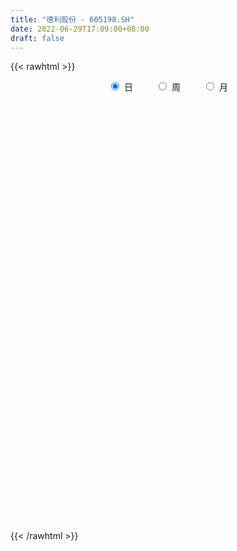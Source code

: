```yaml
---
title: "德利股份 - 605198.SH"
date: 2022-06-29T17:09:00+08:00
draft: false
---
```

{{< rawhtml >}}
    <div style="text-align: center">
        <label style="padding: 1rem;"><input style="margin-right: .5rem" type="radio" name="period" value="D" checked onclick="period_change(this)">日</label>
        <label style="padding: 1rem;"><input style="margin-right: .5rem" type="radio" name="period" value="W" onclick="period_change(this)">周</label>
        <label style="padding: 1rem;"><input style="margin-right: .5rem" type="radio" name="period" value="M" onclick="period_change(this)">月</label>
    </div>
    <div id="chart" style="height: 700px;"></div> 
    <script type="text/javascript">
        const D_v = [1105.93,433.0,610.0,838.27,1302.07,1440.3,14782.01,12910.23,3908.0,151662.07,84912.42,59790.08,42515.52,37320.13,36362.06,22123.69,37378.87,48416.13,100689.61,71991.63,44267.5,54055.0,31851.55,35826.82,32912.0,28035.0,71061.75,66600.52,39727.82,26710.01,41394.0,33422.0,59886.0,90908.0,53202.0,37860.48,30319.0,24442.0,33272.0,27002.0,30133.0,22119.0,20788.29,18396.0,13206.0,10569.0,9294.0,11267.0,17382.55,10623.0,7952.0,12265.0,15921.29,8127.0,14360.0,12072.0,6934.0,19266.01,15323.0,11509.0,12117.0,12256.0,14569.0,14290.0,9822.0,10297.0,11893.0,7153.97,7497.0,5932.0,14704.0,13166.0,17275.0,9648.0,15976.2,5985.0,9263.0,7747.0,16850.81,9350.01,7485.0,35394.0,18910.2,27695.01,17398.01,15037.41,10239.01,23574.0,11893.28,18290.0,15404.0,8945.63,9776.0,12844.28,26655.0,16652.28,11012.34,6659.0,9614.04,9038.16,6397.66,4980.29,4692.0,7118.72,4711.72,4031.0,4652.0,4365.72,3812.0,3328.0,4914.0,5116.0,3968.0,3888.0,3110.0,2811.0,3400.0,5016.0,7488.0,12933.0,8316.0,6911.0,5286.5,4243.16,5487.0,9367.5,13352.01,18370.17,50085.02,54935.55,40585.11,27627.25,34239.15,55394.18,35069.86,28331.16,41241.71,30527.0,22408.15,17480.31,50540.01,26277.72,24246.29,13452.0,15467.93,17204.49,12838.0,9583.0,15131.58,8483.78,7190.7,11427.48,29464.21,16842.68,12652.33,10990.5,9602.0,6658.0,15353.28,11057.0,7614.48,8858.0,5461.99,13888.41,9377.41,6750.08,6097.42,18178.83,14909.97,31794.4,22886.92,19438.11,13542.28,9532.57,6155.0,8148.78,4631.79,4478.29,10180.05,11391.14,10555.96,8133.0,6229.0,4705.49,7244.0,6317.0,4238.0,4094.5,5583.0,3267.46,4515.0,17187.83,12483.48,8093.24,6010.83,12486.08,9621.08,7032.0,4941.0,7613.0,6681.51,5461.43,4761.0,5958.48,6246.83,5709.0,5980.79,4170.0,6460.0,7710.0,9640.0,6648.0,3458.68,2528.0,13335.42,11863.22,6585.08,6211.0,4719.56,5739.0,5538.3,4503.82,3394.0,5351.72,4296.0,5267.83,4274.83,4298.0,10782.86,9589.42,5556.74,6531.56,5066.01,5727.08,9570.72,5008.0,4255.0,7973.0,5903.0,5907.0,5230.0,3539.56,3658.56,6626.92,4786.4,5091.0,4757.0,11830.42,5012.24,3349.6,3200.6,6687.8,7071.24,4298.0,5252.0,2962.3,5756.16,4041.3,2963.0,3518.0,3642.74,2999.0,2511.4,2495.4,3469.01,2650.55,10518.4,7309.37,8943.39,12871.0,19786.63,21036.53,9102.58,8149.51,6885.94,6658.58,4953.2,19155.6,48353.55,55147.98,36373.93,29117.77,41700.64,34686.01,24548.5,18738.5,12861.0,12831.48,11761.52,12801.4,11138.6,14933.3,8666.29,8660.49,10745.12,10896.0,16410.0,36440.78,20537.0,17061.4,12082.3,10561.0,8474.0,7312.0,6411.82,23163.18,17529.78,10033.66,16219.0,10033.07,12050.82,10289.41,11551.0,22111.21,13468.79,10924.91,6440.28,6562.0,16535.79,10285.0,11849.74,9680.0,13260.0,7112.34,12206.0,6344.57,6293.1,5667.3,3855.84,6396.0,5711.0,5852.53,8340.21,8579.0,5459.55,4594.39,3966.43,3369.0,3206.1,3893.98,3362.31,4560.56,5611.14,8234.7,8553.18,6107.42,5001.0,5357.09,9476.0,5758.0,4853.0,5679.0,5397.24,6466.3,4540.02,5664.12,6512.54,6677.34,7806.4,6902.0,5027.51,7079.4,4696.0,6550.33,7101.4,6335.37,5153.16,3700.0,7144.53,13435.16,9812.02,11271.8,7702.0,8334.54,14907.2,13018.2,13540.19,19846.37,21368.9,14747.39,10818.1,23286.05,16339.02,13444.13,8951.11,12044.0,9309.36,9416.12,12716.67,14513.1,12929.3,10832.45,15552.38,15919.6,13422.62,6381.0,11055.41,7470.0,7201.0,5384.41,11470.17,59980.76,37610.61,27405.82,21650.9,15822.0,13171.16,25299.8,15557.08,11753.22,10263.0,11829.0,9771.0,8249.22,7239.0,10467.71,7757.4,16559.2,7025.82,6590.63,8768.95,12934.2,9611.37,7580.44,6583.21,10101.0,7876.23,10560.6]
const D_histogram = [0.0,0.0695612536,0.1859370362,0.3327889795,0.4992205478,0.6769962763,0.8612308219,1.0493800099,1.2398533353,1.4323742915,1.5030553438,1.4736459275,1.3158670337,1.1256583763,0.8836000454,0.6567327832,0.4593555679,0.297420138,0.2427293478,0.0437819988,-0.0386948014,-0.0986415454,-0.1576921479,-0.1878372348,-0.3025174989,-0.4424217178,-0.372813387,-0.4542072831,-0.4724202003,-0.5230295015,-0.4790563804,-0.4376408872,-0.3747513498,-0.2280928002,-0.2364851349,-0.2408876903,-0.3141236684,-0.3397941539,-0.3354458911,-0.3123840291,-0.3508419371,-0.366969504,-0.4484674475,-0.5094843274,-0.518204535,-0.5250549893,-0.5144996371,-0.4987971094,-0.4553040123,-0.437754233,-0.3987350591,-0.3550540558,-0.3629003596,-0.3730865929,-0.3986713691,-0.3448657818,-0.3148101952,-0.241148269,-0.2270677277,-0.2556576492,-0.2974239843,-0.3343708641,-0.3751707371,-0.4473005366,-0.4245002937,-0.4394302927,-0.3977289441,-0.3626550176,-0.2938183252,-0.2201603562,-0.1111020953,-0.0529661309,-0.0788137394,-0.1296007753,-0.2019961075,-0.2230528475,-0.2435045261,-0.2389754981,-0.1553023056,-0.0917875995,-0.0325410059,0.0701383818,0.1070679212,0.2365384165,0.2973465825,0.3106149767,0.3003409769,0.3153702312,0.2471113983,0.2758066801,0.2980440322,0.2792889427,0.1988111333,0.2780562424,0.2196902036,0.1210271005,0.0179572317,-0.0129512942,0.0189737222,0.0336815877,0.031006709,0.0315461002,0.010387422,0.0264920899,0.0471791412,0.0567828288,0.0588068179,0.0328655064,0.0353534302,0.0375803034,0.0043414505,-0.0059980805,-0.0046199572,-0.0170189779,-0.0360881254,-0.0295381422,-0.0129502114,0.0161092029,0.0609980924,0.1413961855,0.1284711532,0.1321044002,0.1175447305,0.1073936659,0.1136949029,0.129080492,0.148421062,0.2946091887,0.5260078956,0.7030356198,0.8670110512,0.7901481315,0.8676946762,0.8770733291,0.7506139135,0.8049464838,0.6054287988,0.3758590517,0.1858560922,0.2197279556,0.1114842533,0.0261609847,-0.1290895923,-0.274425997,-0.4621018646,-0.4612072603,-0.5147000951,-0.5102362584,-0.595514524,-0.6680341879,-0.7119165824,-0.5526845365,-0.3325822487,-0.2682644712,-0.1990504766,-0.2218396995,-0.1901899321,-0.1875476458,-0.1134530115,-0.1290252212,-0.1728850574,-0.1666877675,-0.1839437888,-0.1411857435,-0.1412274269,-0.1377767781,-0.1083915351,-0.0378791255,-0.0013585917,0.1714892823,0.2550449128,0.1659915601,0.0477069029,-0.0655766569,-0.1345379368,-0.2241276511,-0.2850635271,-0.2929250003,-0.3194093803,-0.3797005961,-0.3416453306,-0.3427201925,-0.3662072323,-0.3531744766,-0.2864975845,-0.2764701134,-0.2571725624,-0.2178121035,-0.2248794025,-0.2008132682,-0.1522936039,-0.0217202367,-0.0258402004,-0.0643306864,-0.0532765154,0.0273020118,0.0437861567,0.0127514945,0.0116048637,-0.0320398267,-0.0297610955,-0.0383170281,-0.0607861893,-0.0983175978,-0.1462890701,-0.1283947524,-0.127298343,-0.1090562787,-0.1139605529,-0.0690380107,0.0151282787,0.0396730924,0.0433401633,0.0610720502,0.1490920712,0.2021848772,0.2499254243,0.2452902924,0.2247417838,0.2337128087,0.1976418401,0.1532869792,0.1152883676,0.0619430854,0.0577936186,0.0475506893,0.0479569555,0.0351238546,-0.0179617558,-0.0545243103,-0.0876240651,-0.0859860687,-0.082886662,-0.0565086499,-0.0199849264,0.0063507854,0.0249058128,0.0586144362,0.0724787888,0.0927966266,0.0846121317,0.0817734823,0.0675698711,0.0557679664,0.0063960219,0.000505326,0.0030301835,0.035579372,0.0392111368,0.0442217432,0.0510094795,0.0839660666,0.1039641727,0.1107258048,0.133473138,0.1290054421,0.0978474182,0.059667051,0.0463922953,0.0314490957,0.0295735254,0.021241346,0.0124415454,0.0044197688,-0.0141910955,-0.0531091011,-0.0055911877,0.0374653168,0.0715539528,0.1382767621,0.2318519845,0.2436501849,0.2253545051,0.2141690911,0.2056239473,0.1668041337,0.117683505,0.193324966,0.35424619,0.5044927714,0.461609573,0.3652426471,0.4099655709,0.3649816363,0.3291151098,0.2267029473,0.116151131,0.0481477724,-0.0363188217,-0.0634141095,-0.1193556308,-0.2080417759,-0.2687323617,-0.3278653529,-0.3221863495,-0.3137384166,-0.1743710728,-0.0951478653,-0.0715978735,-0.0412562834,-0.0502740341,-0.09230862,-0.1270965405,-0.1328928901,-0.1339510269,-0.0736044988,-0.1130598689,-0.1163784608,-0.0793772349,-0.1005496867,-0.0643095922,-0.057017104,-0.0183429678,0.0316332564,0.0700470594,0.0416044971,0.0166880292,-0.0092174604,0.0307301845,0.0249116435,0.0008668089,-0.0403633621,-0.1207440977,-0.1452317375,-0.2122058759,-0.2584191619,-0.2962665012,-0.3357836053,-0.3275616971,-0.3484527548,-0.3225224303,-0.2723368236,-0.1744970391,-0.114061059,-0.073595478,-0.0724893789,-0.0404244386,-0.0179854535,0.0119629358,0.0328955081,0.040623079,0.0612743364,0.0511512587,0.0732076394,0.0483782006,0.0419398695,0.0255726413,0.0363288932,0.0525899527,0.061118198,0.065489653,0.0490083434,-0.0078705695,-0.0577141671,-0.0678567306,-0.0441328098,-0.0284048642,-0.0714170465,-0.0741621927,-0.0641193378,-0.0324016476,0.0362014545,0.0699998055,0.0736701373,0.0810708554,0.0978950921,0.1022899616,0.1022598785,0.1253900691,0.1717491845,0.2164443581,0.2470494636,0.2558067387,0.2466372276,0.2484862813,0.2501965107,0.2243564074,0.2248493513,0.156431528,0.1105931178,0.0810579073,0.0994808321,0.0733801765,0.0365284105,-0.0760509752,-0.1579060728,-0.1947930735,-0.2298352405,-0.2268987537,-0.1927748269,-0.1564070925,-0.099761304,-0.0261277707,0.0211677259,0.0245386087,0.0480090067,0.0878430253,0.0941635858,0.064254545,0.0430532265,0.1329839893,0.2084188679,0.2231134862,0.2010111557,0.137400407,0.0884468249,0.0446629438,0.0554523599,0.0231740786,-0.010846403,-0.0224527252,-0.036581459,-0.0508289867,-0.0540774174,-0.0635399952,-0.0654076126,-0.0826895276,-0.0766295812,-0.0726750189,-0.0656144978,-0.0491696776,-0.0677980857,-0.0804752377,-0.0828306912,-0.0656409067,-0.0388665835,-0.0125052398,-0.0075396225]
const D_fast = [0.0,0.086951567,0.2498116087,0.4798607968,0.7710975021,1.1181222997,1.5176645507,1.9681587412,2.4685954005,3.0192099295,3.4656548178,3.8046568833,3.9758447479,4.0670506846,4.0458923651,3.9832082986,3.9006699754,3.8130895799,3.8190811267,3.6310792773,3.5389287768,3.4543216465,3.355848007,3.2787436114,3.0884339725,2.8379243242,2.8143293082,2.6193835913,2.4830656241,2.3016989475,2.2259079735,2.157913245,2.1271149448,2.2167502944,2.149236676,2.0846121981,1.9328453028,1.8222262789,1.7427130689,1.6876789236,1.5615105314,1.4536405884,1.2600257831,1.0716378213,0.93336648,0.7952522784,0.6771827212,0.5681859717,0.4978530656,0.4059642866,0.3452996958,0.3002171852,0.2016457915,0.0981879099,-0.0270647085,-0.0594755667,-0.1081225289,-0.09474767,-0.1374340605,-0.2299383944,-0.3460607255,-0.4666003214,-0.6011928786,-0.7851478123,-0.8684726428,-0.9932602149,-1.0509911023,-1.1065809303,-1.1111988192,-1.0925809393,-1.0112982021,-0.9664037704,-1.0119548138,-1.0951420436,-1.2180364026,-1.2948563545,-1.3761841646,-1.4313990112,-1.3865513951,-1.3459835888,-1.2948722467,-1.1746582636,-1.1109617439,-0.9223566445,-0.7872118328,-0.6962896944,-0.6314784499,-0.5376066379,-0.5440876212,-0.4464406694,-0.3496923092,-0.2986251631,-0.3294001892,-0.1806410194,-0.1840845073,-0.2524908353,-0.3510713962,-0.3852177457,-0.3485492987,-0.3254210363,-0.3203442377,-0.3119183215,-0.3304801442,-0.3077524538,-0.2752706172,-0.2514712224,-0.2347455288,-0.2524704637,-0.2411441824,-0.2295222334,-0.2616757237,-0.2735147747,-0.2732916407,-0.2899454059,-0.3180365848,-0.3188711371,-0.3055207591,-0.2724340441,-0.2122956316,-0.096548492,-0.0773557361,-0.0406963889,-0.0258698761,-0.0091725241,0.0255524385,0.0732081507,0.1296539861,0.3494944101,0.7123950908,1.06518172,1.4459099142,1.5665840274,1.8610542411,2.0897012263,2.1508952891,2.4064644803,2.3583039949,2.2226990108,2.0791600743,2.1679639267,2.0875912877,2.0088082652,1.8212852902,1.6073423862,1.3041410524,1.1897338417,1.0075659832,0.8844707552,0.6503138586,0.4107856477,0.1889241076,0.2099850194,0.346941745,0.3441934047,0.3636447801,0.2853956324,0.2694979168,0.2252532916,0.2709846731,0.223156158,0.1360750576,0.1006004055,0.037358437,0.0448200465,0.0094715064,-0.0215220394,-0.0192346802,0.041807948,0.077988834,0.2937090285,0.4410258872,0.3934704245,0.287112493,0.157434769,0.054839005,-0.0907826222,-0.2229843799,-0.3040771032,-0.4104138282,-0.5656301931,-0.6129862603,-0.6997411703,-0.8147800181,-0.8900408816,-0.8949883856,-0.9540784428,-0.9990740324,-1.0141665994,-1.0774537491,-1.1035909319,-1.0931446684,-0.9680013604,-0.9785813742,-1.0331545318,-1.0354194896,-0.9480154596,-0.9205847755,-0.9484315641,-0.9466769789,-0.998331626,-1.0034931687,-1.0216283583,-1.0592940668,-1.1214048748,-1.2059486146,-1.220152985,-1.2508811614,-1.2599031667,-1.2932975792,-1.2656345397,-1.1776861806,-1.1432230938,-1.128720982,-1.0957210826,-0.9704280438,-0.8667890185,-0.7565671153,-0.6998796741,-0.6642427368,-0.5968435096,-0.5835040182,-0.5895371344,-0.5987136541,-0.6365731649,-0.6262742271,-0.624629484,-0.6122339789,-0.6162861162,-0.6738621655,-0.7240557976,-0.7790615687,-0.7989200895,-0.8165423483,-0.8042914986,-0.7727640068,-0.7448405985,-0.720059118,-0.6716968855,-0.6397128357,-0.5961958413,-0.5832273033,-0.5656225821,-0.5629337255,-0.5607936387,-0.6085665776,-0.614330942,-0.6110485387,-0.5696045072,-0.5561699582,-0.540103916,-0.5205638098,-0.466615706,-0.4206265568,-0.3861834735,-0.3300678558,-0.3022841911,-0.3089803605,-0.3322439649,-0.3339206468,-0.3410015725,-0.3354837614,-0.3385056044,-0.3441950186,-0.351111853,-0.3732704912,-0.425465772,-0.3793456555,-0.3269228218,-0.2749456977,-0.1736536979,-0.0221154793,0.0505952673,0.0886382138,0.1309950726,0.1738559155,0.1767371353,0.1570373829,0.2810100854,0.530492857,0.8068626312,0.8793818261,0.8743255619,1.0215398785,1.0678013529,1.1142136038,1.0684771781,0.9869631446,0.9309967292,0.8374504296,0.7945016145,0.7087211854,0.5680245964,0.4401509201,0.2990515907,0.2241840067,0.1541973354,0.2499719111,0.3054081523,0.3110586757,0.3310861949,0.3094999357,0.2443881948,0.1778261392,0.138806567,0.1042606735,0.1462060769,0.0784857396,0.0460725325,0.0632294496,0.0169195761,0.0370822727,0.0301204848,0.0642088791,0.1220934173,0.1780189853,0.1599775472,0.1392330866,0.1110232319,0.1586534229,0.1590627928,0.1352346604,0.0839136489,-0.0266531111,-0.0874486853,-0.2074742927,-0.3182923692,-0.4302063337,-0.5536693392,-0.6273378552,-0.7353421017,-0.7900423848,-0.8079409839,-0.7537254593,-0.7218047438,-0.6997380324,-0.716754278,-0.6947954473,-0.6768528256,-0.6439137023,-0.614757253,-0.5968739123,-0.5609040709,-0.558239334,-0.5178810434,-0.530615932,-0.5265692957,-0.5365433636,-0.5167048884,-0.4872963407,-0.4634885459,-0.4427446777,-0.4469739014,-0.5058204568,-0.570092596,-0.5971993422,-0.5845086238,-0.5758818943,-0.6367483382,-0.6580340326,-0.6640210121,-0.6404037338,-0.5627502681,-0.5114519657,-0.4893640996,-0.4616956677,-0.4203976579,-0.390430298,-0.3648954115,-0.3104177037,-0.2211212921,-0.122315029,-0.0299475576,0.0427614022,0.095251198,0.159221822,0.2234811791,0.2537301776,0.3104354593,0.2811255181,0.2629353873,0.2536646537,0.2969577865,0.2892021751,0.2614825117,0.1298903821,0.0085587663,-0.0770265027,-0.1695274798,-0.2233156815,-0.2373854613,-0.2401195001,-0.2084140377,-0.141312447,-0.088725019,-0.079219484,-0.0437468343,0.0180479407,0.0479093975,0.0340639931,0.0236259812,0.1468027412,0.2743423369,0.3448153267,0.3729657852,0.3437051382,0.3168632623,0.2842451172,0.3088976232,0.2824128616,0.2456807793,0.2284612757,0.2051871772,0.1782324028,0.1614646177,0.1361170412,0.1178975206,0.0799432236,0.0668457748,0.0526315823,0.043288479,0.0474408799,0.0118629502,-0.0209330111,-0.0439961375,-0.0432165796,-0.0261589023,-0.0029238685,0.0001568431]
const D_slow = [0.0,0.0173903134,0.0638745724,0.1470718173,0.2718769543,0.4411260234,0.6564337288,0.9187787313,1.2287420651,1.586835638,1.962599474,2.3310109558,2.6599777142,2.9413923083,3.1622923197,3.3264755155,3.4413144074,3.5156694419,3.5763517789,3.5872972786,3.5776235782,3.5529631919,3.5135401549,3.4665808462,3.3909514715,3.280346042,3.1871426952,3.0735908745,2.9554858244,2.824728449,2.7049643539,2.5955541321,2.5018662947,2.4448430946,2.3857218109,2.3254998883,2.2469689712,2.1620204328,2.07815896,2.0000629527,1.9123524684,1.8206100924,1.7084932306,1.5811221487,1.451571015,1.3203072676,1.1916823584,1.066983081,0.9531570779,0.8437185197,0.7440347549,0.655271241,0.5645461511,0.4712745028,0.3716066606,0.2853902151,0.2066876663,0.1464005991,0.0896336671,0.0257192548,-0.0486367412,-0.1322294573,-0.2260221415,-0.3378472757,-0.4439723491,-0.5538299223,-0.6532621583,-0.7439259127,-0.817380494,-0.872420583,-0.9001961069,-0.9134376396,-0.9331410744,-0.9655412682,-1.0160402951,-1.071803507,-1.1326796385,-1.1924235131,-1.2312490895,-1.2541959893,-1.2623312408,-1.2447966453,-1.2180296651,-1.1588950609,-1.0845584153,-1.0069046711,-0.9318194269,-0.8529768691,-0.7911990195,-0.7222473495,-0.6477363414,-0.5779141057,-0.5282113224,-0.4586972618,-0.4037747109,-0.3735179358,-0.3690286279,-0.3722664514,-0.3675230209,-0.359102624,-0.3513509467,-0.3434644217,-0.3408675662,-0.3342445437,-0.3224497584,-0.3082540512,-0.2935523467,-0.2853359701,-0.2764976126,-0.2671025367,-0.2660171741,-0.2675166942,-0.2686716835,-0.272926428,-0.2819484594,-0.2893329949,-0.2925705478,-0.288543247,-0.2732937239,-0.2379446775,-0.2058268892,-0.1728007892,-0.1434146066,-0.1165661901,-0.0881424644,-0.0558723414,-0.0187670759,0.0548852213,0.1863871952,0.3621461002,0.578898863,0.7764358958,0.9933595649,1.2126278972,1.4002813756,1.6015179965,1.7528751962,1.8468399591,1.8933039822,1.9482359711,1.9761070344,1.9826472805,1.9503748825,1.8817683832,1.7662429171,1.650941102,1.5222660782,1.3947070136,1.2458283826,1.0788198356,0.90084069,0.7626695559,0.6795239937,0.6124578759,0.5626952568,0.5072353319,0.4596878489,0.4128009374,0.3844376846,0.3521813793,0.3089601149,0.267288173,0.2213022258,0.18600579,0.1506989333,0.1162547387,0.089156855,0.0796870736,0.0793474256,0.1222197462,0.1859809744,0.2274788644,0.2394055902,0.2230114259,0.1893769417,0.133345029,0.0620791472,-0.0111521029,-0.091004448,-0.185929597,-0.2713409297,-0.3570209778,-0.4485727858,-0.536866405,-0.6084908011,-0.6776083295,-0.7419014701,-0.7963544959,-0.8525743466,-0.9027776636,-0.9408510646,-0.9462811237,-0.9527411738,-0.9688238454,-0.9821429743,-0.9753174713,-0.9643709322,-0.9611830586,-0.9582818426,-0.9662917993,-0.9737320732,-0.9833113302,-0.9985078775,-1.023087277,-1.0596595445,-1.0917582326,-1.1235828184,-1.150846888,-1.1793370263,-1.1965965289,-1.1928144593,-1.1828961862,-1.1720611453,-1.1567931328,-1.119520115,-1.0689738957,-1.0064925396,-0.9451699665,-0.8889845206,-0.8305563184,-0.7811458583,-0.7428241135,-0.7140020217,-0.6985162503,-0.6840678457,-0.6721801733,-0.6601909344,-0.6514099708,-0.6559004097,-0.6695314873,-0.6914375036,-0.7129340208,-0.7336556863,-0.7477828487,-0.7527790803,-0.751191384,-0.7449649308,-0.7303113217,-0.7121916245,-0.6889924679,-0.667839435,-0.6473960644,-0.6305035966,-0.616561605,-0.6149625995,-0.614836268,-0.6140787222,-0.6051838792,-0.595381095,-0.5843256592,-0.5715732893,-0.5505817727,-0.5245907295,-0.4969092783,-0.4635409938,-0.4312896332,-0.4068277787,-0.3919110159,-0.3803129421,-0.3724506682,-0.3650572868,-0.3597469503,-0.356636564,-0.3555316218,-0.3590793957,-0.3723566709,-0.3737544679,-0.3643881386,-0.3464996505,-0.3119304599,-0.2539674638,-0.1930549176,-0.1367162913,-0.0831740185,-0.0317680317,0.0099330017,0.0393538779,0.0876851194,0.1762466669,0.3023698598,0.4177722531,0.5090829148,0.6115743076,0.7028197166,0.7850984941,0.8417742309,0.8708120136,0.8828489567,0.8737692513,0.8579157239,0.8280768162,0.7760663723,0.7088832818,0.6269169436,0.5463703562,0.4679357521,0.4243429839,0.4005560175,0.3826565492,0.3723424783,0.3597739698,0.3366968148,0.3049226797,0.2716994571,0.2382117004,0.2198105757,0.1915456085,0.1624509933,0.1426066846,0.1174692629,0.1013918648,0.0871375888,0.0825518469,0.090460161,0.1079719258,0.1183730501,0.1225450574,0.1202406923,0.1279232384,0.1341511493,0.1343678515,0.124277011,0.0940909866,0.0577830522,0.0047315832,-0.0598732073,-0.1339398325,-0.2178857339,-0.2997761581,-0.3868893469,-0.4675199544,-0.5356041603,-0.5792284201,-0.6077436849,-0.6261425544,-0.6442648991,-0.6543710087,-0.6588673721,-0.6558766381,-0.6476527611,-0.6374969914,-0.6221784073,-0.6093905926,-0.5910886828,-0.5789941326,-0.5685091652,-0.5621160049,-0.5530337816,-0.5398862934,-0.5246067439,-0.5082343307,-0.4959822448,-0.4979498872,-0.512378429,-0.5293426116,-0.5403758141,-0.5474770301,-0.5653312917,-0.5838718399,-0.5999016743,-0.6080020862,-0.5989517226,-0.5814517712,-0.5630342369,-0.542766523,-0.51829275,-0.4927202596,-0.46715529,-0.4358077727,-0.3928704766,-0.3387593871,-0.2769970212,-0.2130453365,-0.1513860296,-0.0892644593,-0.0267153316,0.0293737702,0.0855861081,0.1246939901,0.1523422695,0.1726067463,0.1974769544,0.2158219985,0.2249541011,0.2059413573,0.1664648391,0.1177665708,0.0603077607,0.0035830722,-0.0446106345,-0.0837124076,-0.1086527336,-0.1151846763,-0.1098927448,-0.1037580927,-0.091755841,-0.0697950846,-0.0462541882,-0.0301905519,-0.0194272453,0.013818752,0.065923469,0.1217018405,0.1719546294,0.2063047312,0.2284164374,0.2395821734,0.2534452633,0.259238783,0.2565271822,0.2509140009,0.2417686362,0.2290613895,0.2155420351,0.1996570363,0.1833051332,0.1626327513,0.143475356,0.1253066012,0.1089029768,0.0966105574,0.079661036,0.0595422266,0.0388345538,0.0224243271,0.0127076812,0.0095813713,0.0076964656]
const D_data = [['2020-09-18', 9.12, 10.94, 9.12, 10.94],['2020-09-21', 12.03, 12.03, 12.03, 12.03],['2020-09-22', 13.23, 13.23, 13.23, 13.23],['2020-09-23', 14.55, 14.55, 14.55, 14.55],['2020-09-24', 16.01, 16.01, 16.01, 16.01],['2020-09-25', 17.61, 17.61, 17.61, 17.61],['2020-09-28', 19.37, 19.37, 19.37, 19.37],['2020-09-29', 21.31, 21.31, 21.31, 21.31],['2020-09-30', 23.44, 23.44, 23.44, 23.44],['2020-10-09', 25.78, 25.78, 24.12, 25.78],['2020-10-12', 25.65, 26.4, 25.25, 27.16],['2020-10-13', 26.26, 26.76, 25.41, 27.08],['2020-10-14', 26.52, 26.12, 25.76, 27.13],['2020-10-15', 26.04, 26.15, 25.0, 26.37],['2020-10-16', 26.35, 25.57, 25.25, 26.7],['2020-10-19', 25.94, 25.57, 25.32, 26.0],['2020-10-20', 25.51, 25.72, 25.33, 26.5],['2020-10-21', 25.85, 25.99, 25.48, 26.46],['2020-10-22', 25.96, 27.47, 25.71, 28.59],['2020-10-23', 27.07, 25.6, 25.5, 27.07],['2020-10-26', 25.85, 26.81, 25.69, 27.43],['2020-10-27', 26.93, 27.16, 26.82, 28.5],['2020-10-28', 27.99, 27.25, 26.36, 28.07],['2020-10-29', 26.57, 27.73, 26.45, 28.5],['2020-10-30', 28.15, 26.57, 26.43, 28.89],['2020-11-02', 26.7, 25.74, 25.5, 26.94],['2020-11-03', 25.9, 28.31, 25.31, 28.31],['2020-11-04', 28.6, 26.5, 26.45, 29.0],['2020-11-05', 26.82, 27.08, 26.22, 27.1],['2020-11-06', 26.82, 26.5, 26.01, 27.6],['2020-11-09', 26.75, 27.66, 26.7, 27.9],['2020-11-10', 27.97, 27.87, 27.22, 28.59],['2020-11-11', 27.64, 28.46, 27.64, 30.33],['2020-11-12', 28.61, 30.19, 27.41, 30.88],['2020-11-13', 29.42, 28.78, 28.45, 29.7],['2020-11-16', 28.41, 28.94, 28.1, 29.41],['2020-11-17', 28.87, 27.97, 27.7, 28.87],['2020-11-18', 27.79, 28.35, 27.66, 28.99],['2020-11-19', 28.43, 28.7, 27.78, 29.04],['2020-11-20', 28.6, 29.04, 28.1, 29.16],['2020-11-23', 28.92, 28.24, 28.11, 29.5],['2020-11-24', 28.1, 28.35, 27.55, 28.44],['2020-11-25', 28.24, 27.19, 27.11, 28.31],['2020-11-26', 27.16, 26.91, 26.51, 27.37],['2020-11-27', 26.69, 27.18, 26.56, 27.3],['2020-11-30', 27.1, 26.94, 26.83, 27.26],['2020-12-01', 26.84, 26.93, 26.8, 27.05],['2020-12-02', 26.89, 26.82, 26.68, 27.07],['2020-12-03', 26.8, 27.09, 26.01, 27.5],['2020-12-04', 26.88, 26.7, 26.6, 27.01],['2020-12-07', 26.7, 26.9, 26.52, 27.2],['2020-12-08', 26.75, 26.98, 26.75, 27.58],['2020-12-09', 26.99, 26.23, 26.0, 27.14],['2020-12-10', 26.18, 25.93, 25.9, 26.4],['2020-12-11', 25.95, 25.39, 25.02, 26.0],['2020-12-14', 25.48, 26.21, 25.3, 26.3],['2020-12-15', 26.18, 25.91, 25.91, 26.33],['2020-12-16', 25.9, 26.54, 25.82, 26.94],['2020-12-17', 26.47, 25.86, 25.3, 26.47],['2020-12-18', 25.58, 25.1, 25.07, 25.84],['2020-12-21', 25.1, 24.52, 24.38, 25.12],['2020-12-22', 24.28, 24.1, 24.04, 25.0],['2020-12-23', 24.0, 23.53, 23.1, 24.46],['2020-12-24', 23.22, 22.46, 22.25, 23.29],['2020-12-25', 22.31, 23.11, 22.31, 23.11],['2020-12-28', 23.0, 22.24, 22.24, 23.25],['2020-12-29', 22.2, 22.6, 21.99, 23.09],['2020-12-30', 22.47, 22.32, 22.28, 22.68],['2020-12-31', 22.44, 22.65, 22.26, 22.74],['2021-01-04', 22.7, 22.77, 22.61, 23.0],['2021-01-05', 22.77, 23.45, 22.65, 24.14],['2021-01-06', 23.4, 23.07, 22.96, 24.01],['2021-01-07', 22.8, 21.92, 21.35, 23.2],['2021-01-08', 21.71, 21.18, 21.02, 21.85],['2021-01-11', 21.1, 20.3, 20.01, 21.3],['2021-01-12', 20.38, 20.37, 20.1, 20.75],['2021-01-13', 20.37, 19.92, 19.65, 20.37],['2021-01-14', 19.98, 19.83, 19.53, 20.25],['2021-01-15', 19.83, 20.73, 19.7, 20.92],['2021-01-18', 20.37, 20.6, 20.37, 21.06],['2021-01-19', 20.48, 20.65, 20.41, 20.82],['2021-01-20', 20.76, 21.47, 20.4, 22.72],['2021-01-21', 21.26, 20.92, 20.74, 21.3],['2021-01-22', 20.83, 22.5, 20.73, 22.7],['2021-01-25', 22.05, 22.21, 21.7, 22.65],['2021-01-26', 22.2, 21.91, 21.48, 22.5],['2021-01-27', 21.83, 21.73, 21.25, 21.83],['2021-01-28', 21.65, 22.18, 21.12, 23.13],['2021-01-29', 22.14, 21.1, 20.0, 22.74],['2021-02-01', 20.88, 22.31, 20.61, 23.2],['2021-02-02', 22.2, 22.5, 22.02, 22.99],['2021-02-03', 22.38, 22.14, 22.14, 22.73],['2021-02-04', 22.08, 21.21, 20.89, 22.49],['2021-02-05', 21.18, 23.33, 21.1, 23.33],['2021-02-08', 25.65, 21.8, 21.51, 25.65],['2021-02-09', 21.63, 20.95, 20.92, 22.0],['2021-02-10', 20.85, 20.35, 20.31, 21.22],['2021-02-18', 20.62, 20.84, 20.52, 20.98],['2021-02-19', 20.8, 21.58, 20.66, 21.64],['2021-02-22', 21.58, 21.46, 21.35, 21.95],['2021-02-23', 21.27, 21.25, 20.93, 21.49],['2021-02-24', 21.2, 21.26, 21.08, 21.38],['2021-02-25', 21.3, 20.9, 20.89, 21.35],['2021-02-26', 20.6, 21.32, 20.58, 21.76],['2021-03-01', 21.36, 21.46, 21.3, 21.58],['2021-03-02', 21.47, 21.4, 21.28, 21.6],['2021-03-03', 21.42, 21.34, 21.29, 21.55],['2021-03-04', 21.35, 20.92, 20.9, 21.37],['2021-03-05', 20.87, 21.2, 20.85, 21.46],['2021-03-08', 21.4, 21.2, 21.11, 21.4],['2021-03-09', 21.25, 20.65, 20.56, 21.26],['2021-03-10', 20.79, 20.78, 20.41, 21.3],['2021-03-11', 20.76, 20.86, 20.54, 20.93],['2021-03-12', 20.82, 20.61, 20.52, 21.07],['2021-03-15', 20.6, 20.38, 20.21, 20.7],['2021-03-16', 20.4, 20.6, 20.37, 20.64],['2021-03-17', 20.63, 20.73, 20.5, 20.85],['2021-03-18', 20.79, 20.97, 20.72, 21.13],['2021-03-19', 21.02, 21.36, 20.83, 21.49],['2021-03-22', 21.42, 22.19, 21.23, 22.22],['2021-03-23', 22.1, 21.28, 21.25, 22.1],['2021-03-24', 21.05, 21.54, 21.05, 21.97],['2021-03-25', 21.63, 21.36, 21.27, 21.79],['2021-03-26', 21.38, 21.42, 21.24, 21.67],['2021-03-29', 21.42, 21.69, 21.42, 21.82],['2021-03-30', 21.6, 21.95, 21.47, 22.1],['2021-03-31', 21.83, 22.2, 21.76, 22.77],['2021-04-01', 22.59, 24.42, 22.5, 24.42],['2021-04-02', 25.64, 26.86, 25.12, 26.86],['2021-04-06', 28.6, 27.82, 26.47, 29.38],['2021-04-07', 27.27, 29.28, 26.51, 30.05],['2021-04-08', 27.57, 27.26, 27.02, 28.87],['2021-04-09', 27.26, 29.99, 27.0, 29.99],['2021-04-12', 31.4, 30.23, 29.0, 32.99],['2021-04-13', 30.46, 29.05, 28.0, 31.48],['2021-04-14', 30.6, 31.96, 30.01, 31.96],['2021-04-15', 30.61, 29.19, 29.0, 32.4],['2021-04-16', 28.69, 28.3, 27.74, 29.31],['2021-04-19', 26.94, 28.15, 26.94, 28.39],['2021-04-20', 28.59, 30.97, 28.59, 30.97],['2021-04-21', 34.01, 29.4, 29.08, 34.06],['2021-04-22', 28.35, 29.5, 28.22, 30.35],['2021-04-23', 29.39, 28.21, 27.88, 29.66],['2021-04-26', 28.01, 27.63, 27.42, 28.41],['2021-04-27', 27.3, 26.16, 25.7, 27.6],['2021-04-28', 26.62, 27.89, 26.61, 28.56],['2021-04-29', 27.9, 26.9, 26.75, 27.9],['2021-04-30', 26.9, 27.29, 26.42, 27.55],['2021-05-06', 27.29, 25.69, 25.26, 27.34],['2021-05-07', 25.71, 25.08, 24.7, 25.74],['2021-05-10', 24.66, 24.71, 24.3, 25.58],['2021-05-11', 26.83, 27.18, 25.91, 27.18],['2021-05-12', 28.0, 28.72, 27.2, 28.8],['2021-05-13', 28.48, 27.39, 26.7, 28.48],['2021-05-14', 27.2, 27.71, 27.04, 28.5],['2021-05-17', 27.04, 26.59, 26.18, 27.6],['2021-05-18', 26.59, 27.2, 26.52, 28.47],['2021-05-19', 26.64, 26.84, 26.3, 27.27],['2021-05-20', 26.65, 27.88, 26.3, 28.3],['2021-05-21', 27.96, 26.87, 26.68, 27.96],['2021-05-24', 27.18, 26.28, 25.93, 27.19],['2021-05-25', 26.28, 26.71, 25.62, 26.8],['2021-05-26', 26.6, 26.28, 26.09, 26.6],['2021-05-27', 26.1, 27.0, 25.83, 27.88],['2021-05-28', 27.34, 26.49, 26.23, 27.6],['2021-05-31', 26.5, 26.45, 25.83, 26.6],['2021-06-01', 26.5, 26.78, 26.03, 27.0],['2021-06-02', 26.48, 27.52, 26.48, 28.5],['2021-06-03', 27.19, 27.38, 26.74, 28.12],['2021-06-04', 27.95, 29.74, 27.5, 30.0],['2021-06-07', 29.9, 29.51, 28.12, 30.0],['2021-06-08', 28.58, 27.53, 27.27, 29.39],['2021-06-09', 27.7, 26.72, 26.2, 27.8],['2021-06-10', 26.59, 26.18, 25.88, 26.69],['2021-06-11', 26.01, 26.19, 25.79, 26.4],['2021-06-15', 26.16, 25.38, 25.0, 26.2],['2021-06-16', 25.06, 25.14, 25.05, 25.55],['2021-06-17', 25.06, 25.39, 25.0, 25.5],['2021-06-18', 25.14, 24.81, 24.3, 25.44],['2021-06-21', 24.7, 23.85, 23.84, 24.71],['2021-06-22', 23.92, 24.7, 23.89, 25.35],['2021-06-23', 24.7, 23.99, 23.9, 24.8],['2021-06-24', 24.24, 23.3, 23.3, 24.24],['2021-06-25', 23.1, 23.37, 23.0, 23.75],['2021-06-28', 23.34, 23.92, 23.0, 24.33],['2021-06-29', 23.92, 23.1, 23.05, 23.92],['2021-06-30', 22.96, 22.98, 22.95, 23.29],['2021-07-01', 22.98, 23.09, 22.78, 23.48],['2021-07-02', 22.9, 22.3, 22.22, 23.18],['2021-07-05', 22.23, 22.44, 22.1, 22.49],['2021-07-06', 22.3, 22.67, 22.13, 22.79],['2021-07-07', 22.7, 23.98, 22.68, 24.94],['2021-07-08', 23.03, 22.48, 22.35, 23.38],['2021-07-09', 22.28, 21.76, 21.56, 22.28],['2021-07-12', 21.76, 22.12, 21.59, 22.25],['2021-07-13', 22.17, 23.09, 22.13, 23.76],['2021-07-14', 23.66, 22.44, 22.3, 23.67],['2021-07-15', 21.54, 21.69, 21.54, 22.45],['2021-07-16', 21.58, 21.85, 21.55, 22.19],['2021-07-19', 21.58, 21.05, 20.93, 22.2],['2021-07-20', 20.97, 21.35, 20.5, 21.39],['2021-07-21', 21.32, 21.03, 21.01, 21.58],['2021-07-22', 21.03, 20.59, 20.58, 21.03],['2021-07-23', 20.78, 20.03, 19.98, 20.78],['2021-07-26', 20.03, 19.42, 19.3, 20.23],['2021-07-27', 20.1, 19.9, 19.6, 20.3],['2021-07-28', 19.9, 19.48, 18.71, 19.9],['2021-07-29', 19.51, 19.49, 19.36, 19.87],['2021-07-30', 19.4, 18.98, 18.76, 19.49],['2021-08-02', 18.88, 19.47, 18.31, 19.67],['2021-08-03', 19.45, 20.12, 19.15, 20.59],['2021-08-04', 20.15, 19.52, 19.4, 20.45],['2021-08-05', 19.67, 19.2, 19.0, 19.67],['2021-08-06', 19.01, 19.31, 19.01, 19.45],['2021-08-09', 19.59, 20.4, 19.33, 20.97],['2021-08-10', 20.43, 20.33, 20.03, 20.8],['2021-08-11', 20.2, 20.57, 20.2, 20.6],['2021-08-12', 20.78, 20.09, 19.92, 20.8],['2021-08-13', 19.89, 19.88, 19.74, 20.26],['2021-08-16', 19.99, 20.28, 19.65, 20.39],['2021-08-17', 20.26, 19.7, 19.62, 20.27],['2021-08-18', 19.74, 19.41, 19.31, 20.0],['2021-08-19', 19.28, 19.27, 19.26, 19.74],['2021-08-20', 19.01, 18.8, 18.61, 19.24],['2021-08-23', 18.8, 19.21, 18.7, 19.37],['2021-08-24', 19.36, 19.04, 19.03, 19.8],['2021-08-25', 18.82, 19.09, 18.82, 19.33],['2021-08-26', 19.09, 18.83, 18.72, 19.09],['2021-08-27', 18.8, 18.06, 17.99, 18.96],['2021-08-30', 18.1, 17.9, 17.53, 18.45],['2021-08-31', 17.93, 17.6, 17.55, 18.3],['2021-09-01', 17.6, 17.78, 17.41, 18.1],['2021-09-02', 17.88, 17.64, 17.25, 17.9],['2021-09-03', 17.49, 17.85, 17.49, 17.97],['2021-09-06', 17.87, 18.01, 17.79, 18.29],['2021-09-07', 18.01, 17.94, 17.73, 18.1],['2021-09-08', 17.9, 17.87, 17.73, 18.15],['2021-09-09', 17.88, 18.13, 17.88, 18.36],['2021-09-10', 18.18, 17.96, 17.79, 18.2],['2021-09-13', 17.96, 18.1, 17.71, 18.19],['2021-09-14', 18.09, 17.75, 17.73, 18.28],['2021-09-15', 17.75, 17.76, 17.61, 17.89],['2021-09-16', 17.77, 17.54, 17.51, 17.91],['2021-09-17', 17.41, 17.46, 17.26, 17.8],['2021-09-22', 17.5, 16.76, 16.05, 17.69],['2021-09-23', 17.32, 17.07, 16.83, 17.39],['2021-09-24', 16.5, 17.08, 16.5, 17.27],['2021-09-27', 17.09, 17.48, 16.84, 18.07],['2021-09-28', 17.3, 17.16, 17.03, 17.44],['2021-09-29', 17.15, 17.15, 17.02, 17.66],['2021-09-30', 17.2, 17.16, 17.1, 17.35],['2021-10-08', 17.58, 17.57, 17.26, 17.78],['2021-10-11', 17.63, 17.55, 17.43, 17.99],['2021-10-12', 17.58, 17.47, 17.12, 17.68],['2021-10-13', 17.2, 17.78, 16.9, 17.92],['2021-10-14', 17.93, 17.53, 17.43, 17.93],['2021-10-15', 17.54, 17.13, 17.05, 17.76],['2021-10-18', 17.13, 16.86, 16.68, 17.34],['2021-10-19', 16.86, 17.02, 16.8, 17.15],['2021-10-20', 17.07, 16.9, 16.71, 17.13],['2021-10-21', 16.95, 16.99, 16.77, 17.2],['2021-10-22', 16.97, 16.85, 16.7, 17.04],['2021-10-25', 16.47, 16.76, 16.02, 16.88],['2021-10-26', 16.85, 16.68, 16.65, 16.99],['2021-10-27', 16.68, 16.42, 16.31, 16.68],['2021-10-28', 16.35, 15.93, 15.93, 16.39],['2021-10-29', 16.17, 16.96, 16.15, 17.39],['2021-11-01', 16.93, 17.11, 16.75, 17.24],['2021-11-02', 17.1, 17.2, 17.0, 17.66],['2021-11-03', 17.21, 17.92, 17.13, 17.95],['2021-11-04', 17.75, 18.8, 17.68, 18.85],['2021-11-05', 18.83, 18.22, 18.1, 19.29],['2021-11-08', 17.97, 17.99, 17.9, 18.58],['2021-11-09', 18.05, 18.16, 17.92, 18.44],['2021-11-10', 18.08, 18.3, 18.0, 18.47],['2021-11-11', 18.31, 17.94, 17.84, 18.37],['2021-11-12', 17.93, 17.69, 17.56, 17.94],['2021-11-15', 17.69, 19.46, 17.69, 19.46],['2021-11-16', 19.8, 21.41, 19.5, 21.41],['2021-11-17', 21.41, 22.5, 20.9, 22.91],['2021-11-18', 22.39, 20.81, 20.31, 22.4],['2021-11-19', 20.6, 20.16, 19.56, 20.6],['2021-11-22', 20.11, 22.18, 19.8, 22.18],['2021-11-23', 22.17, 21.46, 20.67, 22.17],['2021-11-24', 21.46, 21.74, 20.85, 21.76],['2021-11-25', 21.12, 20.87, 20.83, 21.76],['2021-11-26', 20.81, 20.45, 20.19, 21.08],['2021-11-29', 20.01, 20.69, 19.89, 20.79],['2021-11-30', 20.69, 20.2, 20.05, 20.75],['2021-12-01', 20.33, 20.7, 20.11, 20.75],['2021-12-02', 20.76, 20.16, 20.15, 20.97],['2021-12-03', 20.16, 19.34, 19.18, 20.35],['2021-12-06', 19.34, 19.2, 18.5, 19.49],['2021-12-07', 19.34, 18.75, 18.6, 19.39],['2021-12-08', 18.77, 19.24, 18.4, 19.26],['2021-12-09', 19.25, 19.13, 19.06, 19.66],['2021-12-10', 19.18, 21.04, 19.1, 21.04],['2021-12-13', 22.02, 20.83, 20.51, 22.21],['2021-12-14', 20.83, 20.4, 20.31, 21.02],['2021-12-15', 20.47, 20.64, 20.05, 20.8],['2021-12-16', 20.58, 20.22, 20.19, 20.85],['2021-12-17', 20.29, 19.66, 19.64, 20.63],['2021-12-20', 19.8, 19.5, 19.45, 19.95],['2021-12-21', 19.4, 19.69, 19.27, 19.7],['2021-12-22', 19.97, 19.66, 19.42, 19.97],['2021-12-23', 19.68, 20.54, 19.68, 21.5],['2021-12-24', 20.1, 19.3, 19.21, 20.39],['2021-12-27', 19.14, 19.57, 18.68, 19.66],['2021-12-28', 19.55, 20.11, 19.41, 21.0],['2021-12-29', 20.16, 19.37, 19.26, 20.26],['2021-12-30', 19.37, 20.08, 19.37, 20.39],['2021-12-31', 20.2, 19.8, 19.56, 20.26],['2022-01-04', 19.76, 20.3, 19.4, 20.36],['2022-01-05', 20.3, 20.7, 20.12, 21.29],['2022-01-06', 20.7, 20.85, 20.38, 21.24],['2022-01-07', 20.7, 20.1, 20.01, 20.8],['2022-01-10', 20.26, 20.04, 19.56, 20.28],['2022-01-11', 20.04, 19.91, 19.71, 20.26],['2022-01-12', 20.04, 20.8, 19.81, 20.8],['2022-01-13', 20.8, 20.36, 20.36, 21.0],['2022-01-14', 20.41, 20.08, 19.95, 21.0],['2022-01-17', 20.08, 19.69, 19.11, 20.1],['2022-01-18', 19.69, 18.82, 18.75, 20.0],['2022-01-19', 18.94, 19.14, 18.6, 19.27],['2022-01-20', 19.01, 18.22, 17.95, 19.2],['2022-01-21', 18.03, 17.98, 17.92, 18.5],['2022-01-24', 18.34, 17.62, 17.48, 18.34],['2022-01-25', 17.95, 17.11, 17.1, 17.95],['2022-01-26', 17.14, 17.32, 17.14, 17.6],['2022-01-27', 17.36, 16.6, 16.55, 17.48],['2022-01-28', 16.58, 16.87, 16.58, 17.15],['2022-02-07', 16.88, 17.07, 16.61, 17.6],['2022-02-08', 17.37, 17.81, 16.99, 17.89],['2022-02-09', 17.98, 17.57, 17.38, 17.98],['2022-02-10', 17.63, 17.43, 17.3, 17.69],['2022-02-11', 17.47, 16.9, 16.9, 17.47],['2022-02-14', 17.02, 17.24, 16.88, 17.44],['2022-02-15', 17.07, 17.15, 16.91, 17.35],['2022-02-16', 17.22, 17.29, 17.0, 17.43],['2022-02-17', 17.49, 17.24, 17.11, 17.61],['2022-02-18', 17.05, 17.09, 16.91, 17.16],['2022-02-21', 17.09, 17.28, 17.02, 17.33],['2022-02-22', 17.28, 16.88, 16.71, 17.3],['2022-02-23', 16.93, 17.28, 16.93, 17.55],['2022-02-24', 17.28, 16.65, 16.42, 17.33],['2022-02-25', 16.67, 16.75, 16.59, 17.15],['2022-02-28', 16.88, 16.51, 16.18, 16.88],['2022-03-01', 16.7, 16.78, 16.21, 16.87],['2022-03-02', 16.76, 16.88, 16.57, 17.08],['2022-03-03', 17.0, 16.82, 16.8, 17.18],['2022-03-04', 16.85, 16.78, 16.7, 17.06],['2022-03-07', 16.8, 16.46, 16.3, 16.99],['2022-03-08', 16.46, 15.7, 15.7, 16.62],['2022-03-09', 15.98, 15.4, 14.83, 15.98],['2022-03-10', 15.55, 15.61, 15.53, 15.89],['2022-03-11', 15.45, 15.95, 15.17, 16.0],['2022-03-14', 15.79, 15.85, 15.4, 16.27],['2022-03-15', 15.71, 14.92, 14.9, 15.87],['2022-03-16', 15.03, 15.16, 14.3, 15.55],['2022-03-17', 15.29, 15.2, 15.11, 15.58],['2022-03-18', 15.04, 15.46, 15.04, 15.54],['2022-03-21', 15.46, 16.11, 15.46, 16.11],['2022-03-22', 15.76, 15.91, 15.76, 16.42],['2022-03-23', 15.91, 15.61, 15.57, 16.3],['2022-03-24', 15.62, 15.67, 15.51, 15.92],['2022-03-25', 15.71, 15.85, 15.6, 16.16],['2022-03-28', 15.85, 15.76, 15.51, 15.95],['2022-03-29', 16.1, 15.73, 15.62, 16.1],['2022-03-30', 15.77, 16.11, 15.7, 16.19],['2022-03-31', 16.15, 16.65, 16.15, 16.99],['2022-04-01', 16.76, 16.98, 16.43, 16.98],['2022-04-06', 16.79, 17.15, 16.79, 17.5],['2022-04-07', 17.1, 17.15, 16.95, 17.3],['2022-04-08', 17.0, 17.1, 16.92, 17.5],['2022-04-11', 17.1, 17.4, 17.05, 17.41],['2022-04-12', 17.35, 17.6, 16.83, 17.6],['2022-04-13', 17.61, 17.38, 17.2, 17.85],['2022-04-14', 17.5, 17.83, 17.08, 17.88],['2022-04-15', 17.6, 16.95, 16.8, 17.6],['2022-04-18', 16.94, 17.05, 15.26, 17.2],['2022-04-19', 17.21, 17.15, 16.83, 17.33],['2022-04-20', 17.25, 17.82, 17.05, 17.95],['2022-04-21', 17.88, 17.34, 17.26, 17.9],['2022-04-22', 16.41, 17.11, 16.39, 17.56],['2022-04-25', 17.05, 15.77, 15.62, 17.05],['2022-04-26', 15.91, 15.56, 15.22, 16.11],['2022-04-27', 15.5, 15.68, 14.67, 15.68],['2022-04-28', 15.73, 15.35, 14.86, 15.73],['2022-04-29', 15.3, 15.56, 15.13, 15.67],['2022-05-05', 15.56, 15.88, 15.1, 16.04],['2022-05-06', 15.64, 15.95, 15.52, 16.39],['2022-05-09', 15.82, 16.34, 15.81, 16.55],['2022-05-10', 16.45, 16.84, 16.07, 16.88],['2022-05-11', 16.84, 16.82, 16.7, 17.44],['2022-05-12', 16.9, 16.41, 15.3, 17.1],['2022-05-13', 16.76, 16.75, 16.35, 16.77],['2022-05-16', 16.75, 17.17, 16.75, 17.36],['2022-05-17', 17.1, 16.94, 16.63, 17.18],['2022-05-18', 16.65, 16.48, 16.48, 17.0],['2022-05-19', 16.24, 16.49, 16.1, 16.63],['2022-05-20', 16.36, 18.14, 16.36, 18.14],['2022-05-23', 19.12, 18.55, 18.33, 19.95],['2022-05-24', 19.06, 18.22, 17.56, 19.16],['2022-05-25', 17.68, 17.93, 17.32, 18.18],['2022-05-26', 17.91, 17.34, 17.11, 17.91],['2022-05-27', 17.17, 17.34, 17.06, 17.55],['2022-05-30', 17.34, 17.24, 17.14, 17.64],['2022-05-31', 17.2, 17.91, 17.0, 17.99],['2022-06-01', 17.88, 17.38, 17.2, 17.88],['2022-06-02', 17.42, 17.22, 17.0, 17.45],['2022-06-06', 17.14, 17.4, 17.1, 17.46],['2022-06-07', 17.53, 17.31, 17.28, 17.76],['2022-06-08', 17.22, 17.23, 16.9, 17.48],['2022-06-09', 17.0, 17.31, 16.95, 17.34],['2022-06-10', 17.0, 17.18, 16.97, 17.26],['2022-06-13', 17.18, 17.22, 16.81, 17.28],['2022-06-14', 17.05, 16.94, 16.6, 17.25],['2022-06-15', 17.06, 17.16, 17.06, 17.93],['2022-06-16', 17.06, 17.12, 17.02, 17.48],['2022-06-17', 17.12, 17.15, 16.9, 17.32],['2022-06-20', 17.39, 17.3, 17.02, 17.6],['2022-06-21', 17.3, 16.82, 16.66, 17.36],['2022-06-22', 16.81, 16.76, 16.29, 16.98],['2022-06-23', 16.9, 16.79, 16.38, 16.95],['2022-06-24', 16.77, 17.02, 16.62, 17.15],['2022-06-27', 17.02, 17.22, 16.8, 17.46],['2022-06-28', 17.18, 17.34, 17.03, 17.45],['2022-06-29', 17.22, 17.15, 17.02, 17.44]]
const W_v = [1105.93,4623.64,31600.24,151662.07,260900.21,280599.93,198912.87,232135.1,278812.0,152895.48,104642.29,59135.55,58625.29,65104.01,63054.0,36840.97,60725.0,55822.01,98834.22,78141.71,65259.91,54319.62,16273.04,32226.83,21572.44,21214.0,21825.0,37689.66,96661.7,157387.06,190563.91,140952.48,68545.42,23615.36,77577.4,53660.78,45200.29,77730.7,71554.88,27438.91,41014.59,27476.5,45547.01,40090.99,30475.42,28566.62,29984.68,42714.28,24526.84,28919.52,32470.81,32709.72,24962.04,14634.4,23392.86,6687.8,25339.7,17164.04,21644.76,69946.92,35749.81,188148.83,132534.65,63466.3,55377.9,96682.48,62890.78,58625.96,58055.91,51672.81,48602.91,27923.24,32825.68,17797.82,33067.0,30445.09,27746.68,32925.79,31762.5,39244.87,27308.34,82680.86,78634.69,52437.26,27442.4,62108.05,42580.99,162470.09,65781.26,47351.22,48400.76,45478.17,28537.83]
const W_histogram = [0.0,0.4256638177,1.0412344575,1.5184689536,1.7177836733,1.7438563172,1.715991416,1.5854987685,1.5438795159,1.4277156406,1.1323706423,0.8256883346,0.4731262426,0.1743051449,-0.1840547483,-0.4628860637,-0.7406544383,-0.9364133867,-0.9266989188,-0.9888968027,-0.8589954242,-0.9460317986,-0.8936494008,-0.8496795007,-0.8024163016,-0.7837319744,-0.6966378406,-0.6136777931,-0.1929200866,0.2705267347,0.4282178932,0.4871331615,0.4269702437,0.2120273276,0.2197332095,0.1446389798,0.0506102716,0.1811857081,0.0113206181,-0.1994916362,-0.4282920311,-0.6317842494,-0.7734830688,-0.8270548439,-0.9425886867,-1.0396147267,-1.0295163008,-0.935140996,-0.8960576554,-0.8699387578,-0.8175087894,-0.7290510968,-0.6599161431,-0.5973542743,-0.5114742677,-0.3932552936,-0.3143128209,-0.2531991847,-0.1809980145,-0.0318294529,0.0436000435,0.2602108017,0.4142405656,0.4306824126,0.5383709329,0.4998204294,0.4355858452,0.4125106624,0.4027393063,0.3804791849,0.2179503298,0.0387065155,-0.0689537377,-0.1157350877,-0.1554659429,-0.1647280535,-0.2089151526,-0.2505020315,-0.2315486008,-0.1278904298,-0.0407392534,0.0143591335,0.066229853,0.0040792278,-0.0024827583,0.0523120286,0.1802248108,0.2070896841,0.2121353966,0.207862691,0.1981377792,0.1786719637,0.1703065317]
const W_fast = [0.0,0.5320797721,1.4079590263,2.2648107608,2.8935713988,3.3556081221,3.7567410748,4.0226231195,4.3669737458,4.6077387806,4.5954864429,4.4952262189,4.2609456876,4.005700876,3.6013272957,3.2067744645,2.7438424803,2.3139801852,2.0920199235,1.7825978389,1.6977503614,1.3742060372,1.2031760849,1.0347261098,0.8813852335,0.7041365671,0.6170712408,0.54661184,0.9191395249,1.4502180299,1.7149636617,1.8956622203,1.9422418635,1.7803057792,1.8429449636,1.8040104788,1.7226343385,1.898506202,1.7314712665,1.4707861032,1.1349127005,0.7734744198,0.4384048333,0.1780693472,-0.1731116673,-0.5300413889,-0.7773220382,-0.9167319824,-1.1016630557,-1.2930288475,-1.4449760764,-1.5387811581,-1.6346252402,-1.7214019399,-1.7633905002,-1.7434853495,-1.7431210821,-1.7453072421,-1.7183555754,-1.5771443771,-1.4908148698,-1.2091514112,-0.9515615058,-0.8274490557,-0.5851678022,-0.4987631983,-0.4541013213,-0.3740488385,-0.283135368,-0.2102756932,-0.3183169658,-0.4878841512,-0.6127828389,-0.6884979608,-0.7670953017,-0.8175394257,-0.913955313,-1.0181676997,-1.0571014192,-0.9854158556,-0.9084494926,-0.8497613223,-0.7813331396,-0.8424639578,-0.8496466335,-0.7817738395,-0.6088048545,-0.5301675603,-0.4720879986,-0.4243950314,-0.3845854984,-0.359383323,-0.325172122]
const W_slow = [0.0,0.1064159544,0.3667245688,0.7463418072,1.1757877255,1.6117518048,2.0407496588,2.437124351,2.8230942299,3.1800231401,3.4631158006,3.6695378843,3.787819445,3.8313957312,3.7853820441,3.6696605282,3.4844969186,3.2503935719,3.0187188422,2.7714946416,2.5567457855,2.3202378359,2.0968254857,1.8844056105,1.6838015351,1.4878685415,1.3137090814,1.1602896331,1.1120596114,1.1796912951,1.2867457684,1.4085290588,1.5152716197,1.5682784516,1.623211754,1.659371499,1.6720240669,1.7173204939,1.7201506484,1.6702777394,1.5632047316,1.4052586693,1.2118879021,1.0051241911,0.7694770194,0.5095733377,0.2521942625,0.0184090136,-0.2056054003,-0.4230900897,-0.6274672871,-0.8097300613,-0.974709097,-1.1240476656,-1.2519162325,-1.3502300559,-1.4288082612,-1.4921080574,-1.537357561,-1.5453149242,-1.5344149133,-1.4693622129,-1.3658020715,-1.2581314683,-1.1235387351,-0.9985836277,-0.8896871665,-0.7865595009,-0.6858746743,-0.5907548781,-0.5362672956,-0.5265906667,-0.5438291012,-0.5727628731,-0.6116293588,-0.6528113722,-0.7050401603,-0.7676656682,-0.8255528184,-0.8575254258,-0.8677102392,-0.8641204558,-0.8475629926,-0.8465431856,-0.8471638752,-0.834085868,-0.7890296653,-0.7372572443,-0.6842233952,-0.6322577224,-0.5827232776,-0.5380552867,-0.4954786538]
const W_data = [['2020-09-18', 9.12, 10.94, 9.12, 10.94],['2020-09-25', 12.03, 17.61, 12.03, 17.61],['2020-09-30', 19.37, 23.44, 19.37, 23.44],['2020-10-09', 25.78, 25.78, 24.12, 25.78],['2020-10-16', 25.65, 25.57, 25.0, 27.16],['2020-10-23', 25.94, 25.6, 25.32, 28.59],['2020-10-30', 25.85, 26.57, 25.69, 28.89],['2020-11-06', 26.7, 26.5, 25.31, 29.0],['2020-11-13', 26.75, 28.78, 26.7, 30.88],['2020-11-20', 28.41, 29.04, 27.66, 29.41],['2020-11-27', 28.92, 27.18, 26.51, 29.5],['2020-12-04', 27.1, 26.7, 26.01, 27.5],['2020-12-11', 26.7, 25.39, 25.02, 27.58],['2020-12-18', 25.48, 25.1, 25.07, 26.94],['2020-12-25', 25.1, 23.11, 22.25, 25.12],['2020-12-31', 23.0, 22.65, 21.99, 23.25],['2021-01-08', 22.7, 21.18, 21.02, 24.14],['2021-01-15', 21.1, 20.73, 19.53, 21.3],['2021-01-22', 20.37, 22.5, 20.37, 22.72],['2021-01-29', 22.05, 21.1, 20.0, 23.13],['2021-02-05', 20.88, 23.33, 20.61, 23.33],['2021-02-10', 25.65, 20.35, 20.31, 25.65],['2021-02-19', 20.62, 21.58, 20.52, 21.64],['2021-02-26', 21.58, 21.32, 20.58, 21.95],['2021-03-05', 21.36, 21.2, 20.85, 21.6],['2021-03-12', 21.4, 20.61, 20.41, 21.4],['2021-03-19', 20.6, 21.36, 20.21, 21.49],['2021-03-26', 21.42, 21.42, 21.05, 22.22],['2021-04-02', 21.42, 26.86, 21.42, 26.86],['2021-04-09', 28.6, 29.99, 26.47, 30.05],['2021-04-16', 31.4, 28.3, 27.74, 32.99],['2021-04-23', 26.94, 28.21, 26.94, 34.06],['2021-04-30', 28.01, 27.29, 25.7, 28.56],['2021-05-07', 27.29, 25.08, 24.7, 27.34],['2021-05-14', 24.66, 27.71, 24.3, 28.8],['2021-05-21', 27.04, 26.87, 26.18, 28.47],['2021-05-28', 27.18, 26.49, 25.62, 27.88],['2021-06-04', 26.5, 29.74, 25.83, 30.0],['2021-06-11', 29.9, 26.19, 25.79, 30.0],['2021-06-18', 26.16, 24.81, 24.3, 26.2],['2021-06-25', 24.7, 23.37, 23.0, 25.35],['2021-07-02', 23.34, 22.3, 22.22, 24.33],['2021-07-09', 22.23, 21.76, 21.56, 24.94],['2021-07-16', 21.76, 21.85, 21.54, 23.76],['2021-07-23', 21.58, 20.03, 19.98, 22.2],['2021-07-30', 20.03, 18.98, 18.71, 20.3],['2021-08-06', 18.88, 19.31, 18.31, 20.59],['2021-08-13', 19.59, 19.88, 19.33, 20.97],['2021-08-20', 19.99, 18.8, 18.61, 20.39],['2021-08-27', 18.8, 18.06, 17.99, 19.8],['2021-09-03', 18.1, 17.85, 17.25, 18.45],['2021-09-10', 17.87, 17.96, 17.73, 18.36],['2021-09-17', 17.96, 17.46, 17.26, 18.28],['2021-09-24', 17.5, 17.08, 16.05, 17.69],['2021-09-30', 17.09, 17.16, 16.84, 18.07],['2021-10-08', 17.58, 17.57, 17.26, 17.78],['2021-10-15', 17.63, 17.13, 16.9, 17.99],['2021-10-22', 17.13, 16.85, 16.68, 17.34],['2021-10-29', 16.47, 16.96, 15.93, 17.39],['2021-11-05', 16.93, 18.22, 16.75, 19.29],['2021-11-12', 17.97, 17.69, 17.56, 18.58],['2021-11-19', 17.69, 20.16, 17.69, 22.91],['2021-11-26', 20.11, 20.45, 19.8, 22.18],['2021-12-03', 20.01, 19.34, 19.18, 20.97],['2021-12-10', 19.34, 21.04, 18.4, 21.04],['2021-12-17', 22.02, 19.66, 19.64, 22.21],['2021-12-24', 19.8, 19.3, 19.21, 21.5],['2021-12-31', 19.14, 19.8, 18.68, 21.0],['2022-01-07', 19.76, 20.1, 19.4, 21.29],['2022-01-14', 20.26, 20.08, 19.56, 21.0],['2022-01-21', 20.08, 17.98, 17.92, 20.1],['2022-01-28', 18.34, 16.87, 16.55, 18.34],['2022-02-11', 16.88, 16.9, 16.61, 17.98],['2022-02-18', 17.02, 17.09, 16.88, 17.61],['2022-02-25', 17.09, 16.75, 16.42, 17.55],['2022-03-04', 16.88, 16.78, 16.18, 17.18],['2022-03-11', 16.8, 15.95, 14.83, 16.99],['2022-03-18', 15.79, 15.46, 14.3, 16.27],['2022-03-25', 15.46, 15.85, 15.46, 16.42],['2022-04-01', 15.85, 16.98, 15.51, 16.99],['2022-04-08', 16.79, 17.1, 16.79, 17.5],['2022-04-15', 17.1, 16.95, 16.8, 17.88],['2022-04-22', 16.94, 17.11, 15.26, 17.95],['2022-04-29', 17.05, 15.56, 14.67, 17.05],['2022-05-06', 15.56, 15.95, 15.1, 16.39],['2022-05-13', 15.82, 16.75, 15.3, 17.44],['2022-05-20', 16.75, 18.14, 16.1, 18.14],['2022-05-27', 19.12, 17.34, 17.06, 19.95],['2022-06-02', 17.34, 17.22, 17.0, 17.99],['2022-06-10', 17.14, 17.18, 16.9, 17.76],['2022-06-17', 17.18, 17.15, 16.6, 17.93],['2022-06-24', 17.39, 17.02, 16.29, 17.6],['2022-07-01', 17.02, 17.15, 16.8, 17.46]]
const M_v = [37329.81,892075.0800000001,779053.8700000001,272190.82,293522.9400000001,168079.4,130507.61,625904.0600000001,206803.91,228788.0,154357.54,141291.48,113023.67,70836.3,450973.2100000001,312450.4199999999,186254.87,88691.5,147311.91,250873.17,333072.49,197078.28]
const M_histogram = [0.0,0.1997492877,0.3376343504,0.131356102,-0.1052625838,-0.2352969458,-0.2490537549,0.0800311167,0.2281301854,0.0866668507,-0.2628937401,-0.5567596485,-0.7390547007,-0.8248623992,-0.6242827207,-0.4855891303,-0.5533070219,-0.581577253,-0.5504061185,-0.5608535696,-0.3760280089,-0.2761138594]
const M_fast = [0.0,0.2496866097,0.4719802599,0.298541037,0.0356067053,-0.1532518931,-0.229272141,0.1198205097,0.3249521249,0.2051555028,-0.210128523,-0.6431843436,-1.0102430709,-1.3022663693,-1.2577573709,-1.2404610631,-1.4465057101,-1.6201702545,-1.7266006497,-1.8772614932,-1.7864429347,-1.7555572501]
const M_slow = [0.0,0.0499373219,0.1343459095,0.167184935,0.1408692891,0.0820450526,0.0197816139,0.0397893931,0.0968219394,0.1184886521,0.0527652171,-0.0864246951,-0.2711883702,-0.47740397,-0.6334746502,-0.7548719328,-0.8931986882,-1.0385930015,-1.1761945311,-1.3164079235,-1.4104149258,-1.4794433906]
const M_data = [['2020-09-30', 9.12, 23.44, 9.12, 23.44],['2020-10-30', 25.78, 26.57, 24.12, 28.89],['2020-11-30', 26.7, 26.94, 25.31, 30.88],['2020-12-31', 26.84, 22.65, 21.99, 27.58],['2021-01-29', 22.7, 21.1, 19.53, 24.14],['2021-02-26', 20.88, 21.32, 20.31, 25.65],['2021-03-31', 21.36, 22.2, 20.21, 22.77],['2021-04-30', 22.59, 27.29, 22.5, 34.06],['2021-05-31', 27.29, 26.45, 24.3, 28.8],['2021-06-30', 26.5, 22.98, 22.95, 30.0],['2021-07-30', 22.98, 18.98, 18.71, 24.94],['2021-08-31', 18.88, 17.6, 17.53, 20.97],['2021-09-30', 17.6, 17.16, 16.05, 18.36],['2021-10-29', 17.58, 16.96, 15.93, 17.99],['2021-11-30', 16.93, 20.2, 16.75, 22.91],['2021-12-31', 20.33, 19.8, 18.4, 22.21],['2022-01-28', 19.76, 16.87, 16.55, 21.29],['2022-02-28', 16.88, 16.51, 16.18, 17.98],['2022-03-31', 16.7, 16.65, 14.3, 17.18],['2022-04-29', 16.76, 15.56, 14.67, 17.95],['2022-05-31', 15.56, 17.91, 15.1, 19.95],['2022-06-30', 17.88, 17.15, 16.29, 17.93]]
        const D_a = [null,null,null,null,null,null,null,null,null,null,null,null,null,null,null,null,null,null,28.59,null,null,null,null,null,null,null,25.31,null,null,null,null,null,null,30.88,null,null,null,null,null,null,null,null,null,26.51,null,null,null,null,null,null,null,27.58,null,null,null,null,null,null,null,null,null,null,null,null,null,null,null,null,null,null,null,null,null,null,null,null,null,19.53,null,null,null,null,null,null,null,null,null,null,null,null,null,null,null,null,25.65,null,null,null,null,null,null,null,null,20.58,null,null,null,null,null,21.4,null,null,null,null,20.21,null,null,null,null,null,null,null,null,null,null,null,null,null,null,null,null,null,null,32.99,null,null,null,null,null,null,null,null,null,null,null,null,null,null,null,null,24.3,null,null,null,28.5,null,null,null,null,null,null,25.62,null,null,null,null,null,null,null,30.0,null,null,null,null,null,null,null,null,null,null,null,null,null,null,null,null,null,null,null,null,null,null,null,null,null,null,null,null,null,null,null,null,null,null,null,null,null,null,null,18.31,null,null,null,null,20.97,null,null,null,null,null,null,null,null,null,null,null,null,null,null,null,null,null,17.25,null,null,null,null,18.36,null,null,null,null,null,null,16.05,null,null,null,null,null,null,null,17.99,null,null,null,null,null,null,null,null,null,null,null,null,15.93,null,null,null,null,null,19.29,null,null,null,null,17.56,null,null,null,null,null,22.18,null,null,null,null,null,null,null,null,null,null,null,18.4,null,null,null,null,null,null,null,null,null,null,21.5,null,null,null,19.26,null,null,null,21.29,null,null,null,null,null,null,null,null,null,null,null,null,null,null,null,16.55,null,null,null,null,null,null,null,null,null,17.61,null,null,null,null,null,null,null,null,null,null,null,null,null,null,null,null,null,null,14.3,null,null,null,16.42,null,null,null,15.51,null,null,null,null,null,null,null,null,null,null,null,null,null,null,17.95,null,null,null,null,14.67,null,null,null,null,null,null,17.44,null,null,null,null,null,16.1,null,null,null,null,null,null,null,17.99,null,null,null,null,null,null,null,null,16.6,null,null,null,17.6,null,null,null,null,null,null,null]
const W_a = [null,null,null,null,null,null,null,null,30.88,null,null,null,null,null,null,null,null,19.53,null,null,null,null,null,null,null,null,null,null,null,null,null,34.06,null,null,null,null,null,null,null,null,null,null,null,null,null,null,null,null,null,null,null,null,null,null,null,null,null,null,15.93,null,null,null,null,null,null,22.21,null,null,null,null,null,null,null,null,null,null,null,14.3,null,null,null,null,null,null,null,null,null,19.95,null,null,null,null,null]
const M_a = [null,null,30.88,null,null,null,null,null,null,null,null,null,null,null,null,null,null,null,14.3,null,null,null]
        const D_b = [[{ coord: ['2020-10-22', 28.59] }, { coord: ['2020-12-08', 26.51] }],[{ coord: ['2021-01-14', 21.4] }, { coord: ['2021-03-15', 20.58] }],[{ coord: ['2021-04-12', 28.5] }, { coord: ['2021-06-04', 25.62] }],[{ coord: ['2021-08-02', 18.36] }, { coord: ['2021-09-09', 18.31] }],[{ coord: ['2021-09-22', 17.99] }, { coord: ['2021-11-12', 16.05] }],[{ coord: ['2021-11-22', 21.5] }, { coord: ['2022-01-05', 19.26] }],[{ coord: ['2022-03-16', 16.42] }, { coord: ['2022-05-19', 15.51] }]]
const W_b = [[{ coord: ['2020-11-13', 30.88] }, { coord: ['2022-03-18', 19.53] }]]
const M_b = []
    </script>
{{< /rawhtml >}}